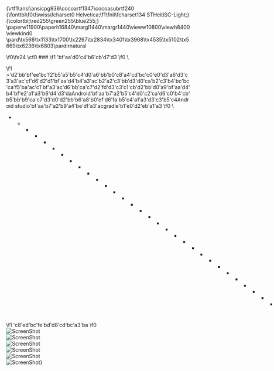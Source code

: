 {\rtf1\ansi\ansicpg936\cocoartf1347\cocoasubrtf240
{\fonttbl\f0\fswiss\fcharset0 Helvetica;\f1\fnil\fcharset134 STHeitiSC-Light;}
{\colortbl;\red255\green255\blue255;}
\paperw11900\paperh16840\margl1440\margr1440\vieww10800\viewh8400\viewkind0
\pard\tx566\tx1133\tx1700\tx2267\tx2834\tx3401\tx3968\tx4535\tx5102\tx5669\tx6236\tx6803\pardirnatural

\f0\fs24 \cf0 ###
\f1 \'bf\'aa\'d0\'c4\'b6\'cb\'d7\'d3
\f0 \

\f1 >\'d2\'bb\'bf\'ee\'bc\'f2\'b5\'a5\'b5\'c4\'d0\'a6\'bb\'b0\'c8\'a4\'cd\'bc\'c0\'e0\'d3\'a6\'d3\'c3\'a3\'ac\'cf\'d6\'d2\'d1\'bf\'aa\'d4\'b4\'a3\'ac\'b2\'a2\'c3\'bb\'d3\'d0\'ca\'b2\'c3\'b4\'bc\'bc\'ca\'f5\'ba\'ac\'c1\'bf\'a3\'ac\'d6\'bb\'ca\'c7\'d2\'fd\'d3\'c3\'c1\'cb\'d2\'bb\'d0\'a9\'bf\'aa\'d4\'b4\'bf\'e2\'a1\'a3\'b6\'d4\'d3\'daAndroid\'bf\'aa\'b7\'a2\'b5\'c4\'d0\'c2\'ca\'d6\'c0\'b4\'cb\'b5\'bb\'b9\'ca\'c7\'d3\'d0\'d2\'bb\'b6\'a8\'b0\'ef\'d6\'fa\'b5\'c4\'a1\'a3\'d3\'c3\'b5\'c4Android studio\'bf\'aa\'b7\'a2\'b9\'a4\'be\'df\'a3\'acgradle\'b1\'e0\'d2\'eb\'a1\'a3
\f0 \
- - - - - - - - - - - - - - - - - - - - - - - - - - - - - - - -\
###
\f1 \'c8\'ed\'bc\'fe\'bd\'d8\'cd\'bc\'a3\'ba
\f0 \
![ScreenShot](https://github.com/Panl/OneJoke/blob/master/screenshorts/onejoke_1.png)\
![ScreenShot](https://github.com/Panl/OneJoke/blob/master/screenshorts/onejoke_2.png)\
![ScreenShot](https://github.com/Panl/OneJoke/blob/master/screenshorts/onejoke_3.png)\
![ScreenShot](https://github.com/Panl/OneJoke/blob/master/screenshorts/onejoke_4.png)\
![ScreenShot](https://github.com/Panl/OneJoke/blob/master/screenshorts/onejoke_5.png)\
![ScreenShot](https://github.com/Panl/OneJoke/blob/master/screenshorts/onejoke_6.png)}